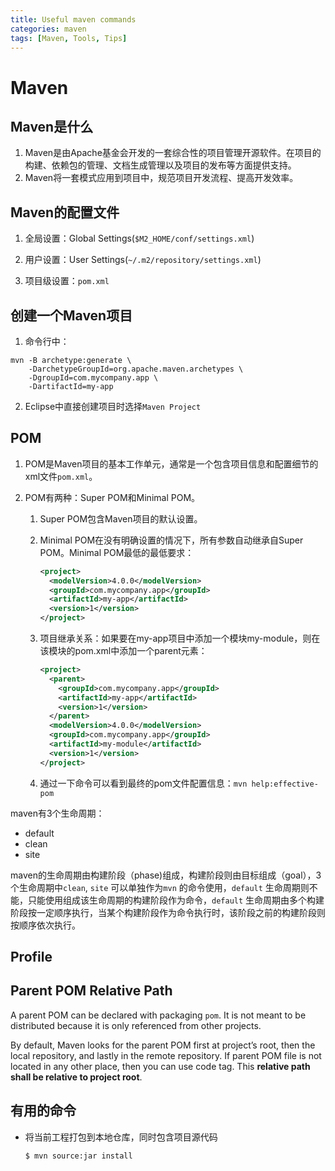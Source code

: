 ```yaml
---
title: Useful maven commands
categories: maven
tags: [Maven, Tools, Tips]
---
```

# Maven

## Maven是什么

1. Maven是由Apache基金会开发的一套综合性的项目管理开源软件。在项目的构建、依赖包的管理、文档生成管理以及项目的发布等方面提供支持。
2. Maven将一套模式应用到项目中，规范项目开发流程、提高开发效率。

## Maven的配置文件

1. 全局设置：Global Settings(`$M2_HOME/conf/settings.xml`)

2. 用户设置：User Settings(`~/.m2/repository/settings.xml`)

3. 项目级设置：`pom.xml`

## 创建一个Maven项目

1. 命令行中：

```shell
mvn -B archetype:generate \
	-DarchetypeGroupId=org.apache.maven.archetypes \
	-DgroupId=com.mycompany.app \
	-DartifactId=my-app
```

2. Eclipse中直接创建项目时选择`Maven Project`

## POM

1. POM是Maven项目的基本工作单元，通常是一个包含项目信息和配置细节的xml文件`pom.xml`。

2. POM有两种：Super POM和Minimal POM。

   1. Super POM包含Maven项目的默认设置。

   2. Minimal POM在没有明确设置的情况下，所有参数自动继承自Super POM。Minimal POM最低的最低要求：

      ```xml
      <project>
        <modelVersion>4.0.0</modelVersion>
        <groupId>com.mycompany.app</groupId>
        <artifactId>my-app</artifactId>
        <version>1</version>
      </project>
      ```

   3. 项目继承关系：如果要在my-app项目中添加一个模块my-module，则在该模块的pom.xml中添加一个parent元素：

      ```xml
      <project>
        <parent>
          <groupId>com.mycompany.app</groupId>
          <artifactId>my-app</artifactId>
          <version>1</version>
        </parent>
        <modelVersion>4.0.0</modelVersion>
        <groupId>com.mycompany.app</groupId>
        <artifactId>my-module</artifactId>
        <version>1</version>
      </project>
      ```

   4. 通过一下命令可以看到最终的pom文件配置信息：`mvn help:effective-pom`

maven有3个生命周期：

* default
* clean
* site

maven的生命周期由构建阶段（phase)组成，构建阶段则由目标组成（goal），3个生命周期中`clean`, `site` 可以单独作为`mvn` 的命令使用，`default` 生命周期则不能，只能使用组成该生命周期的构建阶段作为命令，`default` 生命周期由多个构建阶段按一定顺序执行，当某个构建阶段作为命令执行时，该阶段之前的构建阶段则按顺序依次执行。

## Profile

## Parent POM Relative Path

A parent POM can be declared with packaging `pom`. It is not meant to be distributed because it is only referenced from other projects.

By default, Maven looks for the parent POM first at project’s root, then the local repository, and lastly in the remote repository. If parent POM file is not located in any other place, then you can use code tag. This **relative path shall be relative to project root**.



## 有用的命令

* 将当前工程打包到本地仓库，同时包含项目源代码

  ```shell
  $ mvn source:jar install
  ```

  